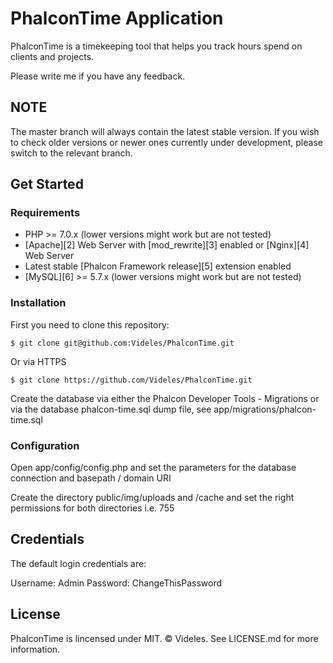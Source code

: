 # PhalconTime Application

PhalconTime is a timekeeping tool that helps you track hours spend on clients and projects.

Please write me if you have any feedback.

## NOTE

The master branch will always contain the latest stable version. If you wish
to check older versions or newer ones currently under development, please
switch to the relevant branch.

## Get Started

### Requirements

* PHP >= 7.0.x (lower versions might work but are not tested)
* [Apache][2] Web Server with [mod_rewrite][3] enabled or [Nginx][4] Web Server
* Latest stable [Phalcon Framework release][5] extension enabled
* [MySQL][6] >= 5.7.x (lower versions might work but are not tested)

### Installation

First you need to clone this repository:

```
$ git clone git@github.com:Videles/PhalconTime.git
```

Or via HTTPS

```
$ git clone https://github.com/Videles/PhalconTime.git
```

Create the database via either the Phalcon Developer Tools - Migrations or via the database phalcon-time.sql dump file, see app/migrations/phalcon-time.sql

### Configuration

Open app/config/config.php and set the parameters for the database connection and basepath / domain URI

Create the directory public/img/uploads and /cache and set the right permissions for both directories i.e. 755

## Credentials

The default login credentials are:

Username: Admin
Password: ChangeThisPassword

## License

PhalconTime is lincensed under MIT. © Videles. See LICENSE.md for more information.

